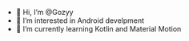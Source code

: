 - 👋 Hi, I’m @Gozyy
- 👀 I’m interested in Android develpment
- 🌱 I’m currently learning Kotlin and Material Motion

<!---
Gozyy/Gozyy is a ✨ special ✨ repository because its `README.md` (this file) appears on your GitHub profile.
You can click the Preview link to take a look at your changes.
--->

